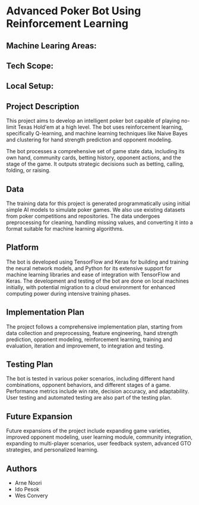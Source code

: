 # Advanced Poker Bot Using Reinforcement Learning

## Machine Learing Areas:

## Tech Scope:

## Local Setup:

## Project Description

This project aims to develop an intelligent poker bot capable of playing no-limit Texas Hold'em at a high level. The bot uses reinforcement learning, specifically Q-learning, and machine learning techniques like Naive Bayes and clustering for hand strength prediction and opponent modeling.

The bot processes a comprehensive set of game state data, including its own hand, community cards, betting history, opponent actions, and the stage of the game. It outputs strategic decisions such as betting, calling, folding, or raising.

## Data

The training data for this project is generated programmatically using initial simple AI models to simulate poker games. We also use existing datasets from poker competitions and repositories. The data undergoes preprocessing for cleaning, handling missing values, and converting it into a format suitable for machine learning algorithms.

## Platform

The bot is developed using TensorFlow and Keras for building and training the neural network models, and Python for its extensive support for machine learning libraries and ease of integration with TensorFlow and Keras. The development and testing of the bot are done on local machines initially, with potential migration to a cloud environment for enhanced computing power during intensive training phases.

## Implementation Plan

The project follows a comprehensive implementation plan, starting from data collection and preprocessing, feature engineering, hand strength prediction, opponent modeling, reinforcement learning, training and evaluation, iteration and improvement, to integration and testing.

## Testing Plan

The bot is tested in various poker scenarios, including different hand combinations, opponent behaviors, and different stages of a game. Performance metrics include win rate, decision accuracy, and adaptability. User testing and automated testing are also part of the testing plan.

## Future Expansion

Future expansions of the project include expanding game varieties, improved opponent modeling, user learning module, community integration, expanding to multi-player scenarios, user feedback system, advanced GTO strategies, and personalized learning.

## Authors

- Arne Noori
- Ido Pesok
- Wes Convery